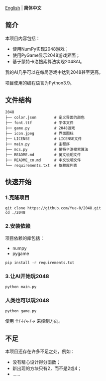 [English](README.md) | __简体中文__

## 简介

本项目内容包括：
* 使用NumPy实现2048游戏；
* 使用PyGame显示2048游戏界面；
* 基于蒙特卡洛搜索算法实现2048AI。

我的AI几乎可以在每局游戏中达到2048甚至更高。

项目使用的编程语言为Python3.9。

## 文件结构

```
2048
├── color.json        # 定义界面的颜色
├── font.ttf          # 字体文件
├── game.py           # 2048游戏
├── icon.jpeg         # 界面图标
├── LICENSE           # LICENSE文件
├── main.py           # 主程序
├── mcs.py            # 蒙特卡洛搜索算法
├── README.md         # 英文说明文件
├── README_cn.md      # 中文说明文件
└── requirements.txt  # 依赖库列表
```

## 快速开始

### 1.克隆项目

```shell
git clone https://github.com/Yue-0/2048.git
cd ./2048
```

### 2.安装依赖

项目依赖的库包括：
* numpy
* pygame

```shell
pip install -r requirements.txt
```

### 3.让AI开始玩2048

```shell
python main.py
```

### 人类也可以玩2048

```shell
python game.py
```

使用 ↑/↓/←/→ 来控制方向。

## 不足

本项目还存在许多不足之处，例如：
* 没有精心设计得分函数；
* 新出现的方块只有2，而不是2或4；
* ……
